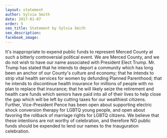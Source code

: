 ```yaml
---
layout: statement
author: Sylvia Smith
date: 2017-01-07
order: 5
seo_title: Statement by Sylvia Smith
seo_description:
facebook_image:
---
```


It's inappropriate to expend public funds to represent Merced County at such a bitterly controversial political event. We are Merced County, and we do not wish to have our name associated with President Elect Trump. Mr. Trump has stated that he intends to deport a community which has long been an anchor of our County's culture and economy; that he intends to strip vital health services for women by defunding Planned Parenthood; that he intends to discontinue health insurance for millions of people with no plan to replace that insurance; that he will likely seize the retirement and health care funds which seniors have paid into all of their lives to help close the gap which will be left by cutting taxes for our wealthiest citizens. Further, Vice-President Pence has been open about supporting electric shock conversion therapy for LGBTQ young people, and open about favoring the rollback of marriage rights for LGBTQ citizens. We believe that these intentions are not worthy of celebration, and therefore NO public funds should be expended to lend our names to the Inauguration celebration.
